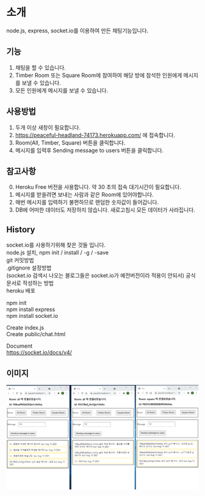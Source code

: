 # 소개  
node.js, express, socket.io를 이용하여 만든 채팅기능입니다.


## 기능
1. 채팅을 할 수 있습니다.  
2. Timber Room 또는 Square Room에 참여하여 해당 방에 참석한 인원에게 메시지를 보낼 수 있습니다.  
3. 모든 인원에게 메시지를 보낼 수 있습니다.   
      
     
## 사용방법
1. 두개 이상 새창이 필요합니다. 
2. https://peaceful-headland-74173.herokuapp.com/ 에 접속합니다. 
3. Room(All, Timber, Square) 버튼을 클릭합니다.   
4. 메시지를 입력후 Sending message to users 버튼을 클릭합니다.
  
   
## 참고사항
0. Heroku Free 버전을 사용합니다. 약 30 초의 접속 대기시간이 필요합니다.
1. 메시지를 받을려면 보내는 사람과 같은 Room에 있어야합니다. 
2. 매번 메시지를 입력하기 불편하므로 랜덤한 숫자값이 들어갑니다. 
3. DB에 어떠한 데이터도 저장하지 않습니다. 새로고침시 모든 데이터가 사라집니다. 

  
## History   
socket.io를 사용하기위해 찾은 것들 입니다.   
node.js 설치, npm init / install / -g / -save   
git 커밋방법    
.gitignore 설정방법  
(socket.io 검색시 나오는 블로그들은 socket.io가 예전버전이라 적용이 안되서) 공식문서로 작성하는 방법   
heroku 배포  
  
npm init  
npm install express  
npm install socket.io  
  
Create index.js  
Create public/chat.html  
  
Document  
https://socket.io/docs/v4/  

## 이미지
![](https://github.com/hj3437/study_node_socket_io/blob/main/capture/use.png)
  
